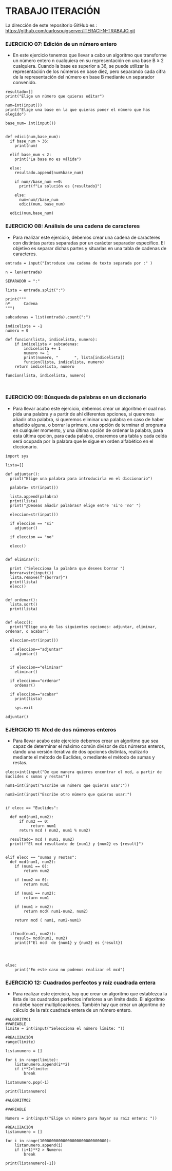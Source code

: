 # TRABAJO ITERACIÓN

La dirección de este repositorio GitHub es : https://github.com/carlospuigserver/ITERACI-N-TRABAJO.git


### EJERCICIO 07:  Edición de un número entero

* En este ejercicio tenemos que llevar a cabo un algoritmo que transforme un número entero n cualquiera en su representación en una base B ≥ 2 cualquiera. Cuando la base es superior a 36, se puede utilizar la representación de los números en base diez, pero separando cada cifra de la representación del número en base B mediante un separador convenido.





```
resultado=[]
print("Elige un número que quieras editar")

num=int(input())
print("Elige una base en la que quieras poner el número que has elegido")

base_num= int(input())


def edici(num,base_num):
  if base_num > 36:
    print(num)

  elif base_num < 2:
    print("La base no es válida")

  else:
    resultado.append(num%base_num)

    if num//base_num ==0:
      print(f"La solución es {resultado}")

    else:
      num=num//base_num
      edici(num, base_num)

  edici(num,base_num)
  ```



### EJERCICIO 08: Análisis de una cadena de caracteres

* Para realizar este ejercicio, debemos crear una cadena de caracteres con distintas partes separadas por un carácter separador específico. El objetivo es separar dichas partes y situarlas en una tabla de cadenas de caracteres. 






```
entrada = input("Introduce una cadena de texto separada por :" )

n = len(entrada)

SEPARADOR = ":"

lista = entrada.split(":")

print("""
nº      Cadena
""")

subcadenas = list(entrada).count(":")

indicelista = -1
numero = 0

def funcion(lista, indicelista, numero):
    if indicelista < subcadenas:
        indicelista += 1
        numero += 1
        print(numero, "       ", lista[indicelista])
        funcion(lista, indicelista, numero)
    return indicelista, numero

funcion(lista, indicelista, numero)

  
```









### EJERCICIO 09: Búsqueda de palabras en un diccionario

* Para llevar acabo este ejercicio, debemos crear un algoritmo el cual nos pida una palabra y a partir de ahí diferentes opciones, si queremos añadir otra palabra, si queremos eliminar una palabra en caso de haber añadido alguna, o borrar la primera, una opción de terminar el programa en cualquier momento, y una última opción de ordenar la palabra, para esta última opción, para cada palabra, crearemos una tabla y cada celda será ocupada por la palabra que le sigue en orden alfabético en el diccionario.



```
import sys

lista=[]

def adjuntar():
  print("Elige una palabra para introducirla en el diccionario")

  palabra= str(input())

  lista.append(palabra)
  print(lista)
  print("¿Deseas añadir palabras? elige entre 'si'o 'no' ")

  eleccion=str(input())

  if eleccion == "si"
    adjuntar()

  if eleccion == "no"

  elecc()


def eliminar():

  print ("Selecciona la palabra que desees borrar ")
  borrar=str(input())
  lista.remove(f"{borrar}")
  print(lista)
  elecc()


def ordenar():
  lista.sort()
  print(lista)


def elecc():
  print("Elige una de las siguientes opciones: adjuntar, eliminar, ordenar, o acabar")

  eleccion=str(input())

  if eleccion=="adjuntar"
    adjuntar()


  if eleccion=="eliminar"
    eliminar()

  if eleccion=="ordenar"
    ordenar()

  if eleccion=="acabar"
    print(lista)

    sys.exit

adjuntar()

```




### EJERCICIO 11:  Mcd de dos números enteros

* Para llevar acabo este ejercicio debemos crear un algoritmo que sea capaz de determinar el máximo común divisor de dos números enteros, dando una versión iterativa de dos opciones distintas, realizarlo mediante el método de Euclides, o mediante el método de sumas y restas.


```
elecc=int(input("De que manera quieres encontrar el mcd, a partir de Euclides o sumas y restas"))

num1=int(input("Escribe un número que quieras usar:"))

num2=int(input("Escribe otro número que quieras usar:")


if elecc == "Euclides":

  def mcd(num1,num2):
      if num2 == 0:
           return num1
      return mcd ( num2, num1 % num2)

  resultado= mcd ( num1, num2)
  print(f"El mcd resultante de {num1} y {num2} es {result}")


elif elecc == "sumas y restas":
  def mcd(num1, num2):
    if (num1 == 0):
        return num2

    if (num2 == 0):
        return num1

    if (num1 == num2):
        return num1

    if (num1 > num2):
        return mcd( num1-num2, num2)

    return mcd ( num1, num2-num1)  


  if(mcd(num1, num2)):
    result= mcd(num1, num2)
    print(f"El mcd  de {num1} y {num2} es {result})




else:
    print("En este caso no podemos realizar el mcd")

```



### EJERCICIO 12: Cuadrados perfectos y raíz cuadrada entera

*  Para realizar este ejercicio, hay que crear un algoritmo que establezca la lista de los cuadrados perfectos inferiores a un límite dado. El algoritmo no debe hacer multiplicaciones. También hay que crear un algoritmo de cálculo de la raíz cuadrada entera de un número entero.


```
#ALGORITMO1
#VARIABLE
limite = int(input("Selecciona el número límite: "))

#REALIZACIÓN
range(limite)

listanumero = []

for i in range(limite):
    listanumero.append(i**2)
    if i**2>limite:
        break

listanumero.pop(-1)

print(listanumero)

#ALGORITMO2

#VARIABLE
          
Numero = int(input("Elige un número para hayar su raiz entera: "))

#REALIZACIÓN
listanumero = []

for i in range(10000000000000000000000000000):
    listanumero.append(i)
    if (i+1)**2 > Numero:
        break

print(listanumero[-1])

```


